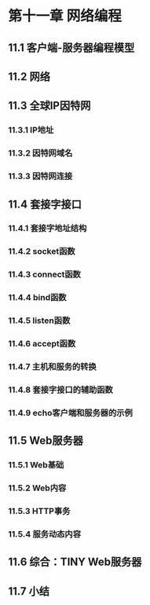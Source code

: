 # 第十一章 网络编程
## 11.1 客户端-服务器编程模型
## 11.2 网络
## 11.3 全球IP因特网
### 11.3.1 IP地址
### 11.3.2 因特网域名
### 11.3.3 因特网连接
## 11.4 套接字接口
### 11.4.1 套接字地址结构
### 11.4.2 socket函数
### 11.4.3 connect函数
### 11.4.4 bind函数
### 11.4.5 listen函数
### 11.4.6 accept函数
### 11.4.7 主机和服务的转换
### 11.4.8 套接字接口的辅助函数
### 11.4.9 echo客户端和服务器的示例
## 11.5 Web服务器
### 11.5.1 Web基础
### 11.5.2 Web内容
### 11.5.3 HTTP事务
### 11.5.4 服务动态内容
## 11.6 综合：TINY Web服务器
## 11.7 小结